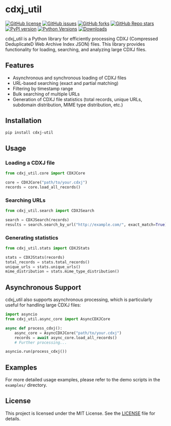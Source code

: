 # cdxj_util

[![GitHub license](https://img.shields.io/github/license/r74tech/cdxj_util)](https://github.com/r74tech/cdxj_util/blob/main/LICENSE)
[![GitHub issues](https://img.shields.io/github/issues/r74tech/cdxj_util)](https://github.com/r74tech/cdxj_util/issues)
[![GitHub forks](https://img.shields.io/github/forks/r74tech/cdxj_util?style=flat)](https://github.com/r74tech/cdxj_util/network)
[![GitHub Repo stars](https://img.shields.io/github/stars/r74tech/cdxj_util?style=flat)](https://github.com/r74tech/cdxj_util/stargazers)
[![PyPI version](https://badge.fury.io/py/cdxj-util.svg)](https://badge.fury.io/py/cdxj-util)
[![Python Versions](https://img.shields.io/pypi/pyversions/cdxj-util.svg)](https://pypi.org/project/cdxj-util/)
[![Downloads](https://static.pepy.tech/badge/cdxj-util)](https://pepy.tech/project/cdxj-util)

cdxj_util is a Python library for efficiently processing CDXJ (Compressed DeduplicateD Web Archive Index JSON) files. This library provides functionality for loading, searching, and analyzing large CDXJ files.

## Features

- Asynchronous and synchronous loading of CDXJ files
- URL-based searching (exact and partial matching)
- Filtering by timestamp range
- Bulk searching of multiple URLs
- Generation of CDXJ file statistics (total records, unique URLs, subdomain distribution, MIME type distribution, etc.)

## Installation

```bash
pip install cdxj-util
```

## Usage

### Loading a CDXJ file

```python
from cdxj_util.core import CDXJCore

core = CDXJCore("path/to/your.cdxj")
records = core.load_all_records()
```

### Searching URLs

```python
from cdxj_util.search import CDXJSearch

search = CDXJSearch(records)
results = search.search_by_url("http://example.com/", exact_match=True)
```

### Generating statistics

```python
from cdxj_util.stats import CDXJStats

stats = CDXJStats(records)
total_records = stats.total_records()
unique_urls = stats.unique_urls()
mime_distribution = stats.mime_type_distribution()
```

## Asynchronous Support

cdxj_util also supports asynchronous processing, which is particularly useful for handling large CDXJ files:

```python
import asyncio
from cdxj_util.async_core import AsyncCDXJCore

async def process_cdxj():
    async_core = AsyncCDXJCore("path/to/your.cdxj")
    records = await async_core.load_all_records()
    # Further processing...

asyncio.run(process_cdxj())
```

## Examples

For more detailed usage examples, please refer to the demo scripts in the `examples/` directory.

## License

This project is licensed under the MIT License. See the [LICENSE](LICENSE) file for details.
